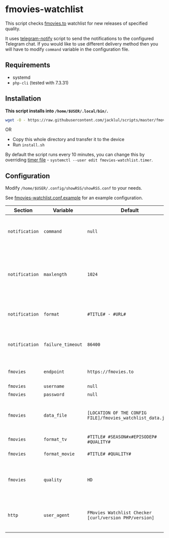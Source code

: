 # fmovies-watchlist

This script checks [fmovies.to](https://fmovies.to/) watchlist for new releases of specified quality.

It uses [telegram-notify](/telegram-notify/) script to send the notifications to the configured Telegram chat.
If you would like to use different delivery method then you will have to modify `command` variable in the configuration file.

## Requirements

- systemd
- `php-cli` (tested with 7.3.31)

## Installation

**This script installs into `/home/$USER/.local/bin/`.**

```bash
wget -O - https://raw.githubusercontent.com/jacklul/scripts/master/fmovies-watchlist/install.sh | bash
```

OR

- Copy this whole directory and transfer it to the device
- Run `install.sh`

By default the script runs every 10 minutes, you can change this by overriding [timer file](https://www.freedesktop.org/software/systemd/man/systemd.timer.html) - `systemctl --user edit fmovies-watchlist.timer`.

## Configuration

Modify `/home/$USER/.config/showRSS/showRSS.conf` to your needs.

See [fmovies-watchlist.conf.example](fmovies-watchlist.conf.example) for an example configuration.

| Section | Variable | Default | Description |
|---|---|---|---|
| `notification` | `command` | `null` | The command that sends the notification |
| `notification` | `maxlength` | `1024` | Maximum length of a single notifications, multiple will be send if this value is exceeded |
| `notification` | `format` | `#TITLE# - #URL#` | Format of the entries in the notification |
| `notification` | `failure_timeout` | `86400` | After how long give up on sending failed notifications |
| `fmovies` | `endpoint` | `https://fmovies.to` | The website domain to use |
| `fmovies` | `username` | `null` | Obviously |
| `fmovies` | `password` | `null` | Obviously |
| `fmovies` | `data_file` | `[LOCATION OF THE CONFIG FILE]/fmovies_watchlist_data.json` | Where to store last known watchlist data |
| `fmovies` | `format_tv` | `#TITLE# #SEASON#x#EPISODEP# #QUALITY#` | Format for TV series |
| `fmovies` | `format_movie` | `#TITLE# #QUALITY#` | Format for movies |
| `fmovies` | `quality` | `HD` | Minimum wanted quality, must be one of `HD, HDRip, SD, TS, CAM` |
| `http` | `user_agent` | `FMovies Watchlist Checker [curl/version PHP/version]` | HTTP user-agent to use in case you're being blocked |